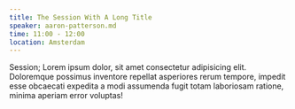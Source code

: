 ```yaml
---
title: The Session With A Long Title
speaker: aaron-patterson.md
time: 11:00 - 12:00
location: Amsterdam
---
```


Session; Lorem ipsum dolor, sit amet consectetur adipisicing elit. Doloremque possimus inventore repellat asperiores rerum tempore, impedit esse obcaecati expedita a modi assumenda fugit totam laboriosam ratione, minima aperiam error voluptas!
